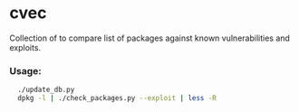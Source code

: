 # cvec
Collection of  to compare list of packages against known vulnerabilities and exploits.

### Usage:

```sh
  ./update_db.py
  dpkg -l | ./check_packages.py --exploit | less -R
```
